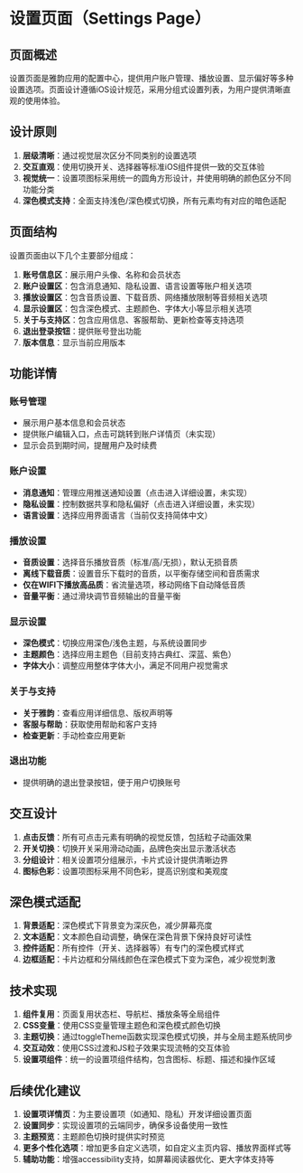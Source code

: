 # 设置页面（Settings Page）

## 页面概述

设置页面是雅韵应用的配置中心，提供用户账户管理、播放设置、显示偏好等多种设置选项。页面设计遵循iOS设计规范，采用分组式设置列表，为用户提供清晰直观的使用体验。

## 设计原则

1. **层级清晰**：通过视觉层次区分不同类别的设置选项
2. **交互直观**：使用切换开关、选择器等标准iOS组件提供一致的交互体验
3. **视觉统一**：设置项图标采用统一的圆角方形设计，并使用明确的颜色区分不同功能分类
4. **深色模式支持**：全面支持浅色/深色模式切换，所有元素均有对应的暗色适配

## 页面结构

设置页面由以下几个主要部分组成：

1. **账号信息区**：展示用户头像、名称和会员状态
2. **账户设置区**：包含消息通知、隐私设置、语言设置等账户相关选项
3. **播放设置区**：包含音质设置、下载音质、网络播放限制等音频相关选项
4. **显示设置区**：包含深色模式、主题颜色、字体大小等显示相关选项
5. **关于与支持区**：包含应用信息、客服帮助、更新检查等支持选项
6. **退出登录按钮**：提供账号登出功能
7. **版本信息**：显示当前应用版本

## 功能详情

### 账号管理
- 展示用户基本信息和会员状态
- 提供账户编辑入口，点击可跳转到账户详情页（未实现）
- 显示会员到期时间，提醒用户及时续费

### 账户设置
- **消息通知**：管理应用推送通知设置（点击进入详细设置，未实现）
- **隐私设置**：控制数据共享和隐私偏好（点击进入详细设置，未实现）
- **语言设置**：选择应用界面语言（当前仅支持简体中文）

### 播放设置
- **音质设置**：选择音乐播放音质（标准/高/无损），默认无损音质
- **离线下载音质**：设置音乐下载时的音质，以平衡存储空间和音质需求
- **仅在WIFI下播放高品质**：省流量选项，移动网络下自动降低音质
- **音量平衡**：通过滑块调节音频输出的音量平衡

### 显示设置
- **深色模式**：切换应用深色/浅色主题，与系统设置同步
- **主题颜色**：选择应用主题色（目前支持古典红、深蓝、紫色）
- **字体大小**：调整应用整体字体大小，满足不同用户视觉需求

### 关于与支持
- **关于雅韵**：查看应用详细信息、版权声明等
- **客服与帮助**：获取使用帮助和客户支持
- **检查更新**：手动检查应用更新

### 退出功能
- 提供明确的退出登录按钮，便于用户切换账号

## 交互设计

1. **点击反馈**：所有可点击元素有明确的视觉反馈，包括粒子动画效果
2. **开关切换**：切换开关采用滑动动画，品牌色突出显示激活状态
3. **分组设计**：相关设置项分组展示，卡片式设计提供清晰边界
4. **图标色彩**：设置项图标采用不同色彩，提高识别度和美观度

## 深色模式适配

1. **背景适配**：深色模式下背景变为深灰色，减少屏幕亮度
2. **文本适配**：文本颜色自动调整，确保在深色背景下保持良好可读性
3. **控件适配**：所有控件（开关、选择器等）有专门的深色模式样式
4. **边框适配**：卡片边框和分隔线颜色在深色模式下变为深色，减少视觉刺激

## 技术实现

1. **组件复用**：页面复用状态栏、导航栏、播放条等全局组件
2. **CSS变量**：使用CSS变量管理主题色和深色模式颜色切换
3. **主题切换**：通过toggleTheme函数实现深色模式切换，并与全局主题系统同步
4. **交互动效**：使用CSS过渡和JS粒子效果实现流畅的交互体验
5. **设置项组件**：统一的设置项组件结构，包含图标、标题、描述和操作区域

## 后续优化建议

1. **设置项详情页**：为主要设置项（如通知、隐私）开发详细设置页面
2. **设置同步**：实现设置项的云端同步，确保多设备使用一致性
3. **主题预览**：主题颜色切换时提供实时预览
4. **更多个性化选项**：增加更多自定义选项，如自定义主页内容、播放界面样式等
5. **辅助功能**：增强accessibility支持，如屏幕阅读器优化、更大字体支持等 